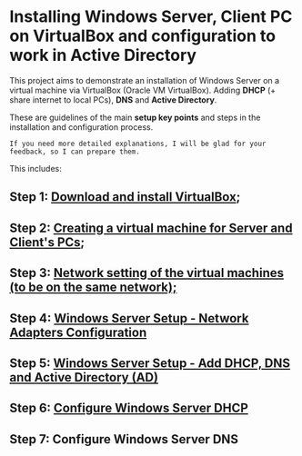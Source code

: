 # Installing Windows Server, Client PC on VirtualBox and configuration to work in Active Directory

This project aims to demonstrate an installation of Windows Server on a virtual machine via VirtualBox (Oracle VM VirtualBox). Adding **DHCP** (+ share internet to local PCs), **DNS** and **Active Directory**.

These are guidelines of the main **setup key points** and steps in the installation and configuration process.


`If you need more detailed explanations, I will be glad for your feedback, so I can prepare them.`




This includes:

## Step 1: [Download and install VirtualBox](https://github.com/tbachvarova/Installing-Windows-Server-on-VirtualBox/blob/main/step_01.md);
## Step 2: [Creating a virtual machine for Server and Client's PCs](https://github.com/tbachvarova/Installing-Windows-Server-on-VirtualBox/blob/main/step_02.md);
## Step 3: [Network setting of the virtual machines (to be on the same network);](https://github.com/tbachvarova/Installing-Windows-Server-on-VirtualBox/blob/main/virtualboxWindowsServerAndPCInSameNetwork.md)
## Step 4: [Windows Server Setup - Network Adapters Configuration](https://github.com/tbachvarova/Installing-Windows-Server-on-VirtualBox/blob/main/winServerNetworkAdaptConf.md)

## Step 5: [Windows Server Setup - Add DHCP, DNS and Active Directory (AD)](https://github.com/tbachvarova/Installing-Windows-Server-on-VirtualBox/blob/main/winServerNetworkAdaptConf.md)

## Step 6: [Configure Windows Server DHCP](https://github.com/tbachvarova/Installing-Windows-Server-on-VirtualBox/blob/main/winServerDhcp.md)

## Step 7: Configure Windows Server DNS
